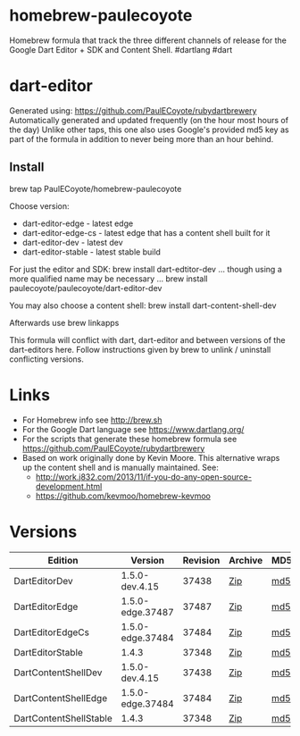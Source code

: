 homebrew-paulecoyote
====================

Homebrew formula that track the three different channels of release for the Google Dart Editor + SDK and Content Shell.  #dartlang #dart

dart-editor
===========

Generated using: https://github.com/PaulECoyote/rubydartbrewery
Automatically generated and updated frequently (on the hour most hours of the day)
Unlike other taps, this one also uses Google's provided md5 key as part of the formula in addition to never being more than an hour behind.

Install
-------
brew tap PaulECoyote/homebrew-paulecoyote

Choose version:
* dart-editor-edge - latest edge
* dart-editor-edge-cs - latest edge that has a content shell built for it
* dart-editor-dev - latest dev
* dart-editor-stable - latest stable build

For just the editor and SDK:
brew install dart-edtitor-dev
... though using a more qualified name may be necessary ...
brew install paulecoyote/paulecoyote/dart-editor-dev

You may also choose a content shell:
brew install dart-content-shell-dev

Afterwards use 
brew linkapps

This formula will conflict with dart, dart-editor and between versions of the dart-editors here.  Follow instructions given by brew to unlink / uninstall conflicting versions.

Links
=====
* For Homebrew info see http://brew.sh
* For the Google Dart language see https://www.dartlang.org/
* For the scripts that generate these homebrew formula see https://github.com/PaulECoyote/rubydartbrewery
* Based on work originally done by Kevin Moore. This alternative wraps up the content shell and is manually maintained.  See: 
    * http://work.j832.com/2013/11/if-you-do-any-open-source-development.html
    * https://github.com/kevmoo/homebrew-kevmoo

Versions
========
| Edition | Version | Revision | Archive | MD5 | Notes |
| ------- | ------- | -------- | ------- | --- | ----- |
| DartEditorDev | 1.5.0-dev.4.15 | 37438 | [Zip](http://storage.googleapis.com/dart-archive/channels/dev/release/37438/editor/darteditor-macos-x64.zip) | [md5](http://storage.googleapis.com/dart-archive/channels/dev/release/37438/editor/darteditor-macos-x64.zip.md5sum) | [Changes](http://storage.googleapis.com/dart-archive/channels/dev/release/latest/changelog.html) |
| DartEditorEdge | 1.5.0-edge.37487 | 37487 | [Zip](http://storage.googleapis.com/dart-archive/channels/be/raw/37487/editor/darteditor-macos-x64.zip) | [md5](http://storage.googleapis.com/dart-archive/channels/be/raw/37487/editor/darteditor-macos-x64.zip.md5sum) | - |
| DartEditorEdgeCs | 1.5.0-edge.37484 | 37484 | [Zip](http://storage.googleapis.com/dart-archive/channels/be/raw/37484/editor/darteditor-macos-x64.zip) | [md5](http://storage.googleapis.com/dart-archive/channels/be/raw/37484/editor/darteditor-macos-x64.zip.md5sum) | - |
| DartEditorStable | 1.4.3 | 37348 | [Zip](http://storage.googleapis.com/dart-archive/channels/stable/release/37348/editor/darteditor-macos-x64.zip) | [md5](http://storage.googleapis.com/dart-archive/channels/stable/release/37348/editor/darteditor-macos-x64.zip.md5sum) | [Changes](http://storage.googleapis.com/dart-archive/channels/stable/release/latest/changelog.html) |
| DartContentShellDev | 1.5.0-dev.4.15 | 37438 | [Zip](http://storage.googleapis.com/dart-archive/channels/dev/release/37438/dartium/content_shell-macos-ia32-release.zip) | [md5](http://storage.googleapis.com/dart-archive/channels/dev/release/37438/dartium/content_shell-macos-ia32-release.zip.md5sum) | - |
| DartContentShellEdge | 1.5.0-edge.37484 | 37484 | [Zip](http://storage.googleapis.com/dart-archive/channels/be/raw/37484/dartium/content_shell-macos-ia32-release.zip) | [md5](http://storage.googleapis.com/dart-archive/channels/be/raw/37484/dartium/content_shell-macos-ia32-release.zip.md5sum) | - |
| DartContentShellStable | 1.4.3 | 37348 | [Zip](http://storage.googleapis.com/dart-archive/channels/stable/release/37348/dartium/content_shell-macos-ia32-release.zip) | [md5](http://storage.googleapis.com/dart-archive/channels/stable/release/37348/dartium/content_shell-macos-ia32-release.zip.md5sum) | - |
